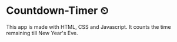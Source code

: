 # Countdown-Timer ⏲

This app is made with HTML, CSS and Javascript. It counts the time remaining till New Year's Eve.
